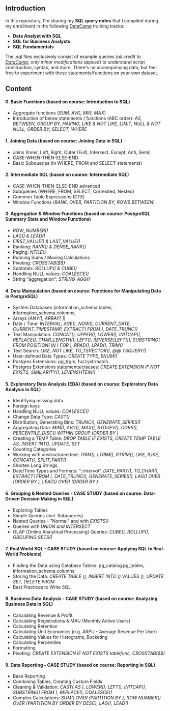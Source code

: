 ## Introduction

In this repository, I'm sharing my **SQL query notes** that I compiled during my enrollment in the following [DataCamp](https://datacamp.com/) training tracks:

*   **Data Analyst with SQL**
*   **SQL for Business Analysts**
*   **SQL Fundamentals**

The .sql files exclusively consist of example queries (_all credit to_ [_DataCamp_](https://datacamp.com/)_; only minor modifications applied_) to understand script construction, syntax, and more. 
There's no accompanying data, but feel free to experiment with these statements/functions on your own dataset.

## Content
#### **0. Basic Functions** (based on course: Introduction to SQL)
  -  Aggregate functions (*SUM, AVG, MIN, MAX*)
  -  Introduction of below statements / functions (ABC order): *AS, BETWEEN, GROUP BY, HAVING, LIKE & NOT LIKE, LIMIT, NULL & NOT NULL, ORDER BY, SELECT, WHERE*
 
#### **1. Joining Data** (based on course: Joining Data in SQL)
  - Joins (Inner, Left, Right, Outer (Full), Intersect, Except, Anti, Semi)
  - CASE-WHEN-THEN-ELSE-END
  - Basic Subqueries (in WHERE, FROM and SELECT statements)

#### **2. Intermediate SQL** (based on course: Intermediate SQL)
  - CASE-WHEN-THEN-ELSE-END advanced
  - Subqueries (WHERE, FROM, SELECT, Correlated, Nested)
  - Common Table Expressions (CTE)
  - Window Functions (*RANK, OVER, PARTITION BY, ROWS BETWEEN*)

#### **3. Aggregation & Window Functions** (based on course: PostgreSQL Summary Stats and Window Functions)
  - *ROW_NUMBER()*
  - *LAG() & LEAD()*
  - *FIRST_VALUE() & LAST_VALUE()*
  - Ranking: *RANK() & DENSE_RANK()*
  - Paging: *NTILE()*
  - Running Sums / Moving Calculations
  - Pivoting: *CROSSTAB($$)*
  - Subtotals: *ROLLUP() & CUBE()*
  - Handling NULL values: *COALESCE()*
  - String "aggregation": *STRING_AGG()*

#### **4. Data Manipulation** (based on course: Functions for Manipulating Data in PostgreSQL)
  - System Databases (information_schema.tables, information_schema.columns,
  - Arrays (*ANY(), ARRAY[ ]*) 
  - Date / Time: *INTERVAL, AGE(), NOW(), CURRENT_DATE, CURRENT_TIMESTAMP, EXTRACT( FROM ), DATE_TRUNC()*
  - Text Manipulation: *CONCAT(), UPPER(), LOWER(), INITCAP(), REPLACE(), CHAR_LENGTH(), LEFT(), REVERSE(LEFT()), SUBSTRING( FROM POSITION( IN ) FOR ), RPAD(), LPAD(), TRIM()*
  - Text Search: *LIKE, NOT LIKE, TO_TSVECTOR(), @@ TSQUERY()*
  - User-defined Data Types: *CREATE TYPE, ENUM()*
  - Postgres Extensions: pg_trgm, fuzzystrmatch
  - Postgres Extensions statements/clauses: *CREATE EXTENSION IF NOT EXISTS, SIMILARITY(), LEVENSHTEIN()*

#### **5. Exploratory Data Analysis (EDA)** (based on course: Exploratory Data Analysis in SQL)
  - Identifying missing data
  - Foreign keys
  - Handling NULL values: *COALESCE()*
  - Change Data Type: *CAST()*
  - Distribution, Generating Bins: *TRUNC(), GENERATE_SERIES()*
  - Aggregating Data: *MIN(), AVG(), MAX(), STDDEV(), CORR(), PERCENTILE_DISC() WITHIN GROUP (ORDER BY )*
  - Creating a TEMP Table: *DROP TABLE IF EXISTS, CREATE TEMP TABLE AS, INSERT INTO, UPDATE, SET*
  - Counting Categories
  - Working with unstructured text: *TRIM(), LTRIM(), RTRIM(), LIKE, ILIKE, CONCAT(), SPLIT_PART()*
  - Shorten Long Strings
  - Date/Time Types and Formats: *"::interval", DATE_PART(), TO_CHAR(), EXTRACT( FROM ), DATE_TRUNC(), GENERATE_SERIES(), LAG() OVER (ORDER BY ), LEAD() OVER (ORDER BY )*

#### **6. Grouping & Nested Queries** - CASE STUDY (based on course: Data-Driven Decision Making in SQL)
  - Exploring Tables
  - Simple Queries (incl. Subqueries)
  - Nested Queries - "Normal" and with *EXISTS()*
  - Queries with *UNION and INTERSECT*
  - OLAP (Online Analytical Processing) Queries: *CUBE(), ROLLUP(), GROUPING SETS()*

#### **7. Real World SQL** - CASE STUDY (based on course: Applying SQL to Real-World Problems)
  - Finding the Data using Database Tables: pg_catalog.pg_tables, information_schema.columns
  - Storing the Data: *CREATE TABLE (), INSERT INTO () VALUES (), UPDATE SET, DELETE FROM*
  - Best Practices to Write SQL

#### **8. Business Data Analysis** - CASE STUDY (based on course: Analyzing Business Data in SQL)
  - Calculating Revenue & Profit
  - Calculating Registrations & MAU (Monthly Active Users)
  - Calculating Retention
  - Calculating Unit Economics (e.g. ARPU - Average Revenue Per User)
  - Calculating Values for Histograms, Bucketing
  - Calculating Percentiles
  - Formatting
  - Pivoting: *CREATE EXTENSION IF NOT EXISTS tablefunc, CROSSTAB($$)*

#### **9. Data Reporting** - CASE STUDY (based on course: Reporting in SQL)
  - Base Reporting
  - Combining Tables, Creating Custom Fields
  - Cleaning & Validation: *CAST( AS ), LOWER(), LEFT(), INITCAP(), SUBSTRING( FROM ), REPLACE(), COALESCE()*
  - Complex Calculations: *SUM() OVER (PARTITION BY ), ROW NUMBER() OVER (PARTITION BY  ORDER BY  DESC), LAG(), LEAD()*
